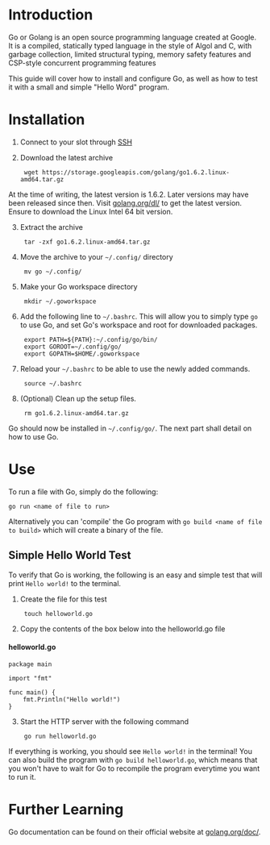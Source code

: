 # Introduction

Go or Golang is an open source programming language created at Google. It is a compiled, statically typed language
in the style of Algol and C, with garbage collection, limited structural typing, memory safety features and CSP-style
concurrent programming features

This guide will cover how to install and configure Go, as well as how to test it with a small and simple "Hello Word"
program.

# Installation

1. Connect to your slot through [SSH](/wiki/SSH)

2. Download the latest archive

        wget https://storage.googleapis.com/golang/go1.6.2.linux-amd64.tar.gz

At the time of writing, the latest version is 1.6.2. Later versions may have been released since then. Visit
[golang.org/dl/](https://golang.org/dl/) to get the latest version. Ensure to download the Linux Intel 64 bit version.

3. Extract the archive

        tar -zxf go1.6.2.linux-amd64.tar.gz

4. Move the archive to your `~/.config/` directory

        mv go ~/.config/

5. Make your Go workspace directory

        mkdir ~/.goworkspace

6. Add the following line to `~/.bashrc`. This will allow you to simply type `go` to use Go, and set Go's workspace and
root for downloaded packages.

        export PATH=${PATH}:~/.config/go/bin/
        export GOROOT=~/.config/go/
        export GOPATH=$HOME/.goworkspace

7. Reload your `~/.bashrc` to be able to use the newly added commands.

        source ~/.bashrc

8. (Optional) Clean up the setup files.

        rm go1.6.2.linux-amd64.tar.gz

Go should now be installed in ``~/.config/go/``. The next part shall detail on how to use Go.

# Use

To run a file with Go, simply do the following:

    go run <name of file to run>

Alternatively you can 'compile' the Go program with ``go build <name of file to build>`` which will create a binary of
the file.

## Simple Hello World Test

To verify that Go is working, the following is an easy and simple test that will print `Hello world!` to the terminal.

1. Create the file for this test

        touch helloworld.go

2. Copy the contents of the box below into the helloworld.go file

#### helloworld.go
    package main

    import "fmt"

    func main() {
        fmt.Println("Hello world!")
    }

3. Start the HTTP server with the following command

        go run helloworld.go

If everything is working, you should see `Hello world!` in the terminal! You can also build the program with
`go build helloworld.go`, which means that you won't have to wait for Go to recompile the program everytime you want to
run it.

# Further Learning

Go documentation can be found on their official website at [golang.org/doc/](https://golang.org/doc/).